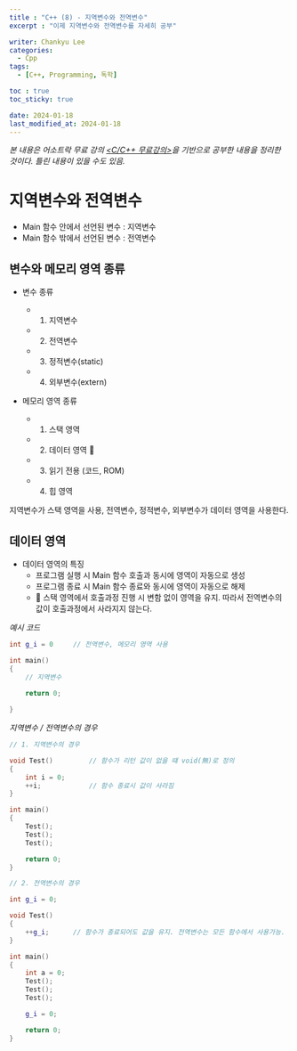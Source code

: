 ```yaml
---
title : "C++ (8) - 지역변수와 전역변수"
excerpt : "이제 지역변수와 전역변수를 자세히 공부"

writer: Chankyu Lee
categories: 
  - Cpp
tags:   
  - [C++, Programming, 독학]

toc : true 
toc_sticky: true

date: 2024-01-18
last_modified_at: 2024-01-18
---
```

*본 내용은 어소트락 무료 강의 [<C/C++ 무료강의>](https://youtube.com/playlist?list=PL4SIC1d_ab-aOxWPucn31NHkQvNPHK1D1&si=6MBoz7-uiAULrHoQ "어소트락 게임아카데미 Youtube 재생목록 - C/C++ 무료강의")을 기반으로 공부한 내용을 정리한 것이다. 틀린 내용이 있을 수도 있음.*

# 지역변수와 전역변수
* Main 함수 안에서 선언된 변수 : 지역변수
* Main 함수 밖에서 선언된 변수 : 전역변수

## 변수와 메모리 영역 종류
* 변수 종류
    + 1. 지역변수
    + 2. 전역변수 
    + 3. 정적변수(static)
    + 4. 외부변수(extern)

* 메모리 영역 종류
    + 1. 스택 영역              
    + 2. 데이터 영역 🌟           
    + 3. 읽기 전용 (코드, ROM)
    + 4. 힙 영역

지역변수가 스택 영역을 사용, 전역변수, 정적변수, 외부변수가 데이터 영역을 사용한다.

## 데이터 영역
* 데이터 영역의 특징
    + 프로그램 실행 시 Main 함수 호출과 동시에 영역이 자동으로 생성
    + 프로그램 종료 시 Main 함수 종료와 동시에 영역이 자동으로 해제
    + 🌟 스택 영역에서 호출과정 진행 시 변함 없이 영역을 유지. 따라서 전역변수의 값이 
    호출과정에서 사라지지 않는다.

*예시 코드*
```cpp
int g_i = 0     // 전역변수, 메모리 영역 사용

int main()
{
    // 지역변수 
    
    return 0;

}
```

*지역변수 / 전역변수의 경우*
```cpp
// 1. 지역변수의 경우

void Test()         // 함수가 리턴 값이 없을 떄 void(無)로 정의
{
    int i = 0;
    ++i;            // 함수 종료시 값이 사라짐
}

int main()
{
    Test();
    Test();
    Test();

    return 0;
}

// 2. 전역변수의 경우

int g_i = 0;

void Test()
{
    ++g_i;      // 함수가 종료되어도 값을 유지. 전역변수는 모든 함수에서 사용가능.
}

int main()
{
    int a = 0;
    Test();
    Test();
    Test();

    g_i = 0;

    return 0;
}
```
